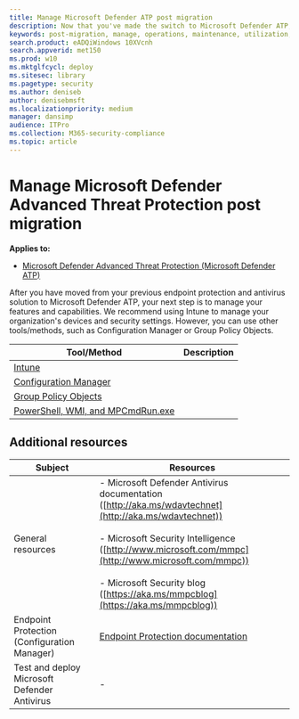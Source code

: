 ```yaml
---
title: Manage Microsoft Defender ATP post migration
description: Now that you've made the switch to Microsoft Defender ATP, your next step is to manage your threat protection features
keywords: post-migration, manage, operations, maintenance, utilization, windows defender advanced threat protection, atp, edr
search.product: eADQiWindows 10XVcnh
search.appverid: met150
ms.prod: w10
ms.mktglfcycl: deploy
ms.sitesec: library
ms.pagetype: security
ms.author: deniseb
author: denisebmsft
ms.localizationpriority: medium
manager: dansimp
audience: ITPro
ms.collection: M365-security-compliance 
ms.topic: article
---
```


# Manage Microsoft Defender Advanced Threat Protection post migration

**Applies to:**
- [Microsoft Defender Advanced Threat Protection (Microsoft Defender ATP)](https://go.microsoft.com/fwlink/p/?linkid=2069559)

After you have moved from your previous endpoint protection and antivirus solution to Microsoft Defender ATP, your next step is to manage your features and capabilities. We recommend using Intune to manage your organization's devices and security settings. However, you can use other tools/methods, such as Configuration Manager or Group Policy Objects.


|Tool/Method  |Description  |
|---------|---------|
|[Intune](manage-atp-post-migration-intune.md)     |         |
|[Configuration Manager](manage-atp-post-migration-configuration-manager.md)     |         |
|[Group Policy Objects](manage-atp-post-migration-group-policy-objects.md) | |
|[PowerShell, WMI, and MPCmdRun.exe](manage-atp-post-migration-other-tools.md) | |


## Additional resources

|Subject | Resources |
|---|---|
|General resources |- Microsoft Defender Antivirus documentation ([http://aka.ms/wdavtechnet](http://aka.ms/wdavtechnet)) <br/><br/>- Microsoft Security Intelligence ([http://www.microsoft.com/mmpc](http://www.microsoft.com/mmpc)) <br/><br/>- Microsoft Security blog ([https://aka.ms/mmpcblog](https://aka.ms/mmpcblog)) |
|Endpoint Protection (Configuration Manager) |[Endpoint Protection documentation](https://docs.microsoft.com/mem/configmgr/protect/deploy-use/endpoint-protection)  |
|Test and deploy Microsoft Defender Antivirus  |-   |
